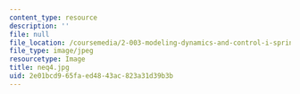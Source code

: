 ```yaml
---
content_type: resource
description: ''
file: null
file_location: /coursemedia/2-003-modeling-dynamics-and-control-i-spring-2005/2e01bcd965faed4843ac823a31d39b3b_neq4.jpg
file_type: image/jpeg
resourcetype: Image
title: neq4.jpg
uid: 2e01bcd9-65fa-ed48-43ac-823a31d39b3b
---
```


